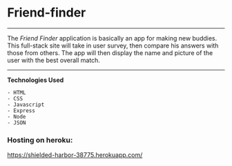 # Friend-finder

***

The *Friend Finder* application is basically an app for making new buddies. This full-stack site will take in user survey, then compare his answers with those from others. The app will then display the name and picture of the user with the best overall match.

***

__Technologies Used__

    - HTML
    - CSS
    - Javascript
    - Express
    - Node
    - JSON


### Hosting on heroku:
https://shielded-harbor-38775.herokuapp.com/

